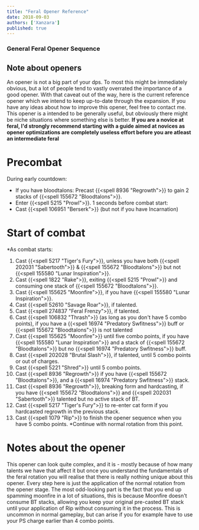 ```yaml
---
title: "Feral Opener Reference"
date: 2018-09-03
authors: ['Xanzara']
published: true
---
```


### General Feral Opener Sequence

## Note about openers
An opener is not a big part of your dps. To most this might be immediately obvious, but a lot of people tend to vastly overrated the importance of a good opener. With that caveat out of the way, here is the current reference opener which we intend to keep up-to-date through the expansion. If you have any ideas about how to improve this opener, feel free to contact me. This opener is a intended to be generally useful, but obviously there might be niche situations where something else is better.
**If you are a novice at feral, I'd strongly recommend starting with a guide aimed at novices as opener optimizations are completely useless effort before you are atleast an intermediate feral**

# Precombat
During early countdown:
* If you have bloodtalons: Precast {{<spell 8936 "Regrowth">}} to gain 2 stacks of {{<spell 155672 "Bloodtalons">}}.
* Enter {{<spell 5215 "Prowl">}}.
1 seconds before combat start:
* Cast {{<spell 106951 "Berserk">}} (but not if you have Incarnation)

# Start of combat
*As combat starts:
1. Cast {{<spell 5217 "Tiger's Fury">}}, unless you have both {{<spell 202031 "Sabertooth">}} & {{<spell 155672 "Bloodtalons">}} but not {{<spell 155580 "Lunar Inspiration">}}.
2. Cast {{<spell 1822 "Rake">}}, exiting {{<spell 5215 "Prowl">}} and consuming one stack of {{<spell 155672 "Bloodtalons">}}.
3. Cast {{<spell 155625 "Moonfire">}}, if you have {{<spell 155580 "Lunar Inspiration">}}.
4. Cast {{<spell 52610 "Savage Roar">}}, if talented.
5. Cast {{<spell 274837 "Feral Frenzy">}}, if talented.
6. Cast {{<spell 106832 "Thrash">}} (as long as you don't have 5 combo points), if you have a {{<spell 16974 "Predatory Swfitness">}} buff or {{<spell 155672 "Bloodtalons">}} is not talented
7. Cast {{<spell 155625 "Moonfire">}} until five combo points, if you have {{<spell 155580 "Lunar Inspiration">}} and a stack of {{<spell 155672 "Bloodtalons">}} but no {{<spell 16974 "Predatory Swfitness">}} buff.
8. Cast {{<spell 202028 "Brutal Slash">}}, if talented, until 5 combo points or out of charges.
9. Cast {{<spell 5221 "Shred">}} until 5 combo points.
10. Cast {{<spell 8936 "Regrowth">}} if you have {{<spell 155672 "Bloodtalons">}}, and a {{<spell 16974 "Predatory Swfitness">}} stack.
11. Cast {{<spell 8936 "Regrowth">}}, breaking form and hardcasting, if you have {{<spell 155672 "Bloodtalons">}} and {{<spell 202031 "Sabertooth">}} talented but no active stack of BT.
12. Cast {{<spell 5217 "Tiger's Fury">}} to re-enter cat form if you hardcasted regrowth in the previous stack.
13. Cast {{<spell 1079 "Rip">}} to finish the opener sequence when you have 5 combo points.
*Continue with normal rotation from this point.

# Notes about the opener
This opener can look quite complex, and it is - mostly because of how many talents we have that affect it but once you understand the fundamentals of the feral rotation you will realise that there is really nothing unique about this opener. Every step here is just the application of the normal rotation from the opener stage. The most odd-looking part is the fact that you end up spamming moonfire in a lot of situations, this is because Moonfire doesn't consume BT stacks, allowing you keep your original pre-casted BT stack until your application of Rip without consuming it in the process. This is uncommon in normal gameplay, but can arise if you for example have to use your PS charge earlier than 4 combo points.
